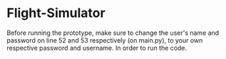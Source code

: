 # Flight-Simulator
Before running the prototype, make sure to change the user's name and password on line 52 and 53 respectively (on main.py), to your own respective password and username.
In order to run the code.
